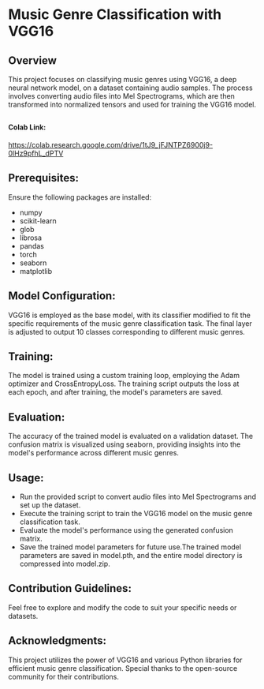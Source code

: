 ## <h1>Music Genre Classification with VGG16</h1>
<h2>Overview</h2>
This project focuses on classifying music genres using VGG16, a deep neural network model, on a dataset containing audio samples. The process involves converting audio files into Mel Spectrograms, which are then transformed into normalized tensors and used for training the VGG16 model.

## <h4>Colab Link:</h4> https://colab.research.google.com/drive/1tJ9_jFJNTPZ6900j9-0lHz9pfhL_dPTV

## Prerequisites:
Ensure the following packages are installed:
* numpy
* scikit-learn
* glob
* librosa
* pandas
* torch
* seaborn
* matplotlib

## Model Configuration:
VGG16 is employed as the base model, with its classifier modified to fit the specific requirements of the music genre classification task. The final layer is adjusted to output 10 classes corresponding to different music genres.

## Training:
The model is trained using a custom training loop, employing the Adam optimizer and CrossEntropyLoss. The training script outputs the loss at each epoch, and after training, the model's parameters are saved.

## Evaluation:
The accuracy of the trained model is evaluated on a validation dataset. The confusion matrix is visualized using seaborn, providing insights into the model's performance across different music genres.

## Usage:
* Run the provided script to convert audio files into Mel Spectrograms and set up the dataset.
* Execute the training script to train the VGG16 model on the music genre classification task.
* Evaluate the model's performance using the generated confusion matrix.
* Save the trained model parameters for future use.The trained model parameters are saved in model.pth, and the entire model directory is compressed into model.zip.

## Contribution Guidelines:
Feel free to explore and modify the code to suit your specific needs or datasets.

## Acknowledgments:
This project utilizes the power of VGG16 and various Python libraries for efficient music genre classification. Special thanks to the open-source community for their contributions.